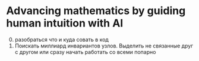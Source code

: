 # Advancing mathematics by guiding human intuition with AI

0) разобраться что и куда совать в код
1) Поискать миллиард инвариантов узлов. Выделить не связанные друг с другом или сразу начать работать со всеми попарно
